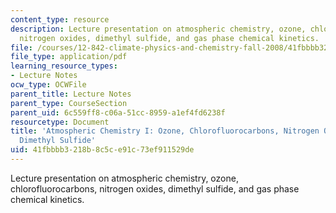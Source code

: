 ```yaml
---
content_type: resource
description: Lecture presentation on atmospheric chemistry, ozone, chlorofluorocarbons,
  nitrogen oxides, dimethyl sulfide, and gas phase chemical kinetics.
file: /courses/12-842-climate-physics-and-chemistry-fall-2008/41fbbbb3218b8c5ce91c73ef911529de_part5_lec1.pdf
file_type: application/pdf
learning_resource_types:
- Lecture Notes
ocw_type: OCWFile
parent_title: Lecture Notes
parent_type: CourseSection
parent_uid: 6c559ff8-c06a-51cc-8959-a1ef4fd6238f
resourcetype: Document
title: 'Atmospheric Chemistry I: Ozone, Chlorofluorocarbons, Nitrogen Oxides, and
  Dimethyl Sulfide'
uid: 41fbbbb3-218b-8c5c-e91c-73ef911529de
---
```

Lecture presentation on atmospheric chemistry, ozone, chlorofluorocarbons, nitrogen oxides, dimethyl sulfide, and gas phase chemical kinetics.

